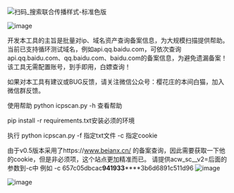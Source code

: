![扫码_搜索联合传播样式-标准色版](https://github.com/honmashironeko/icpscan/assets/139044047/52ac67e6-1f73-424d-bf00-7d5e5aa5d23c)

![image](https://github.com/honmashironeko/icpscan/assets/139044047/9b74a394-9daf-4834-b4aa-db2ff276e5ac)

开发本工具的主旨是批量对ip、域名资产查询备案信息，为大规模扫描提供帮助。
当前已支持循环测试域名，例如api.qq.baidu.com，可依次查询api.qq.baidu.com、qq.baidu.com、baidu.com的备案信息，为避免遗漏备案！
该工具无需配置账号，到手即用，白嫖查询！

如果对本工具有建议或BUG反馈，请关注微信公众号：樱花庄的本间白猫，加入微信群反馈。

使用帮助
python icpscan.py -h 查看帮助

pip install -r requirements.txt安装必须的环境

执行  python icpscan.py -f 指定txt文件 -c 指定cookie

由于v0.5版本采用了https://www.beianx.cn/  的备案查询，因此需要获取一下他的cookie，但是非必须项，这个站点更加精准而已。
请提供acw_sc__v2=后面的参数到-c中  例如 -c 657c05dbcac**941933******3b6d6891c511d96
![image](https://github.com/honmashironeko/icpscan/assets/139044047/31100981-467b-442c-943e-8c05f7e327c9)

![image](https://github.com/honmashironeko/icpscan/assets/139044047/54ba2460-2f79-4972-91be-cdd3e6b4d090)
